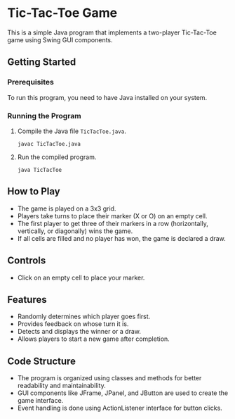# Tic-Tac-Toe Game

This is a simple Java program that implements a two-player Tic-Tac-Toe game using Swing GUI components.

## Getting Started

### Prerequisites

To run this program, you need to have Java installed on your system.

### Running the Program

1. Compile the Java file `TicTacToe.java`.
   ```
   javac TicTacToe.java
   ```

2. Run the compiled program.
   ```
   java TicTacToe
   ```

## How to Play

- The game is played on a 3x3 grid.
- Players take turns to place their marker (X or O) on an empty cell.
- The first player to get three of their markers in a row (horizontally, vertically, or diagonally) wins the game.
- If all cells are filled and no player has won, the game is declared a draw.

## Controls

- Click on an empty cell to place your marker.

## Features

- Randomly determines which player goes first.
- Provides feedback on whose turn it is.
- Detects and displays the winner or a draw.
- Allows players to start a new game after completion.

## Code Structure

- The program is organized using classes and methods for better readability and maintainability.
- GUI components like JFrame, JPanel, and JButton are used to create the game interface.
- Event handling is done using ActionListener interface for button clicks.
